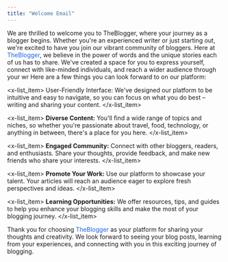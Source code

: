 ```yaml
---
title: "Welcome Email"
---
```


<x-head username="shaker"/>

<x-paragraph>
We are thrilled to welcome you to <span class="text-blue-600">TheBlogger</span>, where your journey as a blogger begins. Whether you're
an experienced writer or just starting out, we're excited to have you join our vibrant community of bloggers.
</x-paragraph>

<x-paragraph>
Here at <span style="color: #1C64F2;">TheBlogger</span>, we believe in the power of words and the unique stories each of us has to share.
We've created a space for you to express yourself, connect with like-minded individuals, and reach a wider
audience through your wr
</x-paragraph>

<x-paragraph>
Here are a few things you can look forward to on our platform:
</x-paragraph>

<x-list>

<x-list_item>
<span class="font-bold">User-Friendly Interface:</span> We've designed our platform to be intuitive and easy to navigate, so you can focus on what you do best – writing and sharing your content.
</x-list_item>

<x-list_item>
<span style="font-weight: 700;">Diverse Content:</span> You'll find a wide range of topics and niches, so whether you're passionate about travel, food, technology, or anything in between, there's a place for you here.
</x-list_item>

<x-list_item>
<span style="font-weight: 700;">Engaged Community:</span> Connect with other bloggers, readers, and enthusiasts. Share your thoughts, provide feedback, and make new friends who share your interests.
</x-list_item>

<x-list_item>
<span style="font-weight: 700;">Promote Your Work:</span> Use our platform to showcase your talent. Your articles will reach an audience eager to explore fresh perspectives and ideas.
</x-list_item>

<x-list_item>
<span style="font-weight: 700;">Learning Opportunities:</span> We offer resources, tips, and guides to help you enhance your blogging skills and make the most of your blogging journey.
</x-list_item>

</x-paragraph>
Thank you for choosing <span style="color: #1C64F2;">TheBlogger </span>  as your platform for sharing your thoughts and creativity. We look forward to seeing your blog posts, learning from your experiences, and connecting with you in this exciting journey of blogging.
</x-paragraph>

<x-footer/>


